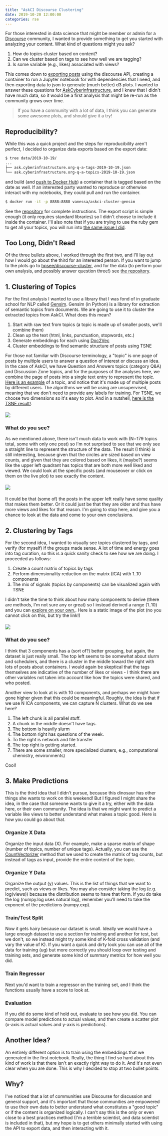```yaml
---
title: "AskCI Discourse Clustering"
date: 2019-10-20 12:00:00
categories: rse
---
```


For those interested in data science that might be member or admin for a <a href="https://www.discourse.org/" target="_blank">Discourse</a> community, I wanted to provide something to get you
started with analyzing your content. What kind of questions might you ask?

<ol class="custom-counter">
  <li>How do topics cluster based on content?</li>
  <li>Can we cluster based on tags to see how well we are tagging?</li>
  <li>Is some variable (e.g., likes) associated with views?</li>
</ol>


This comes down to <a href="https://github.com/hpsee/discourse-cluster/blob/master/export_posts.py" target="_blank">exporting posts</a> using the discourse API, creating a container to run a Jupyter notebook for with dependencies
that I need, and then exporting data to json to generate (much better) d3 plots. I wanted to answer these questions for <a href="https://ask.cyberinfrastructure.org/" target="_blank">AskCyberinfrastructure</a>,
and I knew that I didn't have much data, so it would be a first analysis that might
be re-run as the community grows over time. 

> If you have a community with a lot of data, I think you can generate some awesome plots, and should give it a try!


## Reproducibility?

While this was a quick project and the steps for reproducibility aren't perfect, I decided
to organize data exports based on the export date:

```bash
$ tree data/2019-10-19/
...
├── ask.cyberinfrastructure.org-q-a-tags-2019-10-19.json
└── ask.cyberinfrastructure.org-q-a-topics-2019-10-19.json
```

and build (and <a href="https://hub.docker.com/r/vanessa/askci-cluster-gensim/tags" target="_blank">push to Docker Hub</a>) a container that is tagged based on the date as well. If an interested party wanted to reproduce or otherwise
interact with my notebooks, they could pull and run the container. 

```bash
$ docker run -it -p 8888:8888 vanessa/askci-cluster-gensim
```

See the <a href="https://www.github.com/hpsee/discourse-cluster/" target="_blank">repository</a>
for complete instructions. The export script is simple enough (it only requires standard libraries) so I didn't choose to include it inside the container. I'll also note that if you are trying to use the ruby gem to get all your topics, you 
will run into <a href="https://meta.discourse.org/t/discourses-api-get-just-the-number-of-search-results/76548/5" target="_blank">the same issue I did</a>.

## Too Long, Didn't Read

Of the three bullets above, I worked through the first two, and I'll lay out how I would go about
the third for an interested person. If you want to jump to the plots go to 
<a href="https://hpsee.github.io/discourse-cluster/" target="_blank">hpsee/discourse-cluster</a>,
and for the data (to perform your own analysis, and possibly answer question three!)
see <a href="https://github.com/hpsee/discourse-cluster" target="_blank">the repository</a>.

## 1. Clustering of Topics

For the first analysis I wanted to use a library that I was fond of in graduate school for NLP called
<a href="https://radimrehurek.com/gensim/index.html" target="_blank">Gensim</a>. Gensim (in Python) is 
a library for extraction of semantic topics from documents. We are going to use it 
to cluster the extracted topics from AskCI. What does this mean?

<ol class="custom-counter">
  <li>Start with raw text from topics (a topic is made up of smaller posts, we'll combine them)</li>
  <li>Clean up the text (html, links, punctuation, stopwords, etc.)</li>
  <li>Generate embeddings for each using <a href="https://radimrehurek.com/gensim/models/doc2vec.html" target="_blank">Doc2Vec</a></li>
  <li>Cluster embeddings to find semantic structure of posts using TSNE</li>
</ol>

For those not familiar with Discourse terminology, a "topic" is one page of posts by multiple users to answer a question of interest or discuss an idea. In the case of AskCI, we have Question and Answers topics (category Q&A) and Discussion Zone topics, and for the purposes of the analyses here, we combine the page of posts into a single text entry to represent the topic. <a href="https://ask.cyberinfrastructure.org/t/how-do-i-create-a-docker-container-for-openfoam-1-6-ext/989" target="_blank">Here is an example</a> of a topic, and notice that it's made up of multiple posts by different users.
The algorithms we will be using are unsupervised, meaning that we don't need to provide any labels for training.
For TSNE, we choose two dimensions so it's easy to plot. And in a nutshell, <a href="https://hpsee.github.io/discourse-cluster/tsne.html" target="_blank">here is the TSNE result!</a>.

<div style="margin-top:20px; margin-bottom:20px">
   <img src="https://vsoch.github.io/assets/images/posts/askci/tsne.png">
</div>

### What do you see?

As we mentioned above, there isn't much data to work with (N=179 topics total, some with only one post) so
I'm not surprised to see that we only see a straight line to represent the structure of the data. 
The result (I think) is still interesting, because given
that the circles are sized based on view counts, and given that they are colored based on likes, it (maybe?) seems
like the upper left quadrant has topics that are both more well liked and viewed. We could look
at the specific posts (and mouseover or click on them on the live plot) to see exactly the content.

<div style="margin-top:20px; margin-bottom:20px">
   <img src="https://vsoch.github.io/assets/images/posts/askci/details.png">
</div>

It could be that (some of) the posts in the upper left really have some quality that makes
them better. Or it could just be that they are older and thus have more views and likes for that reason.
I'm going to stop here, and give you a chance to look at the data and come to your own
conclusions.

## 2. Clustering by Tags

For the second idea, I wanted to visually see topics clustered by tags, and verify (for myself) if the groups
made sense. A lot of time and energy goes into tag curation, so this is a quick sanity check to see how we are doing.
I proceeded as follows:

<ol class="custom-counter">
  <li>Create a count matrix of topics by tags</li>
  <li>Perform dimensionality reduction on the matrix (ICA) with 1..10 components</li>
  <li>The mix of signals (topics by components) can be visualized again with TSNE</li>
</ol>

I didn't take the time to think about how many components to derive (there are methods, I'm
not sure any or great) so I instead derived a range (1..10) and you can <a href="https://hpsee.github.io/discourse-cluster/index.html" target="_blank">explore on your own.</a>.  Here is a static image of the plot (no you cannot click on this, but try the link!)

<div style="margin-top:20px; margin-bottom:20px">
   <img src="https://vsoch.github.io/assets/images/posts/askci/tags-clustering.png">
</div>

### What do you see?

I think that 3 components has a (sort of?) better grouping, but again, the dataset is just really small.
The top left seems to be somewhat about slurm and schedulers, and there is a cluster in the middle
toward the right with lots of posts about containers. I would again be skeptical that the 
tags themselves are indicative of the number of likes or views - I think there are other variables
not taken into account like how the topics were shared, and who posted.

Another view to look at is with 10 components, and perhaps we might have gone higher given
that this could be meaningful. Roughly, the idea is that if we use N ICA components, we can
capture N clusters. What do we see here?

<ol class="custom-counter">
  <li>The left chunk is all parallel stuff.</li>
  <li>A chunk in the middle doesn't have tags.</li>
  <li>The bottom is heavily slurm</li>
  <li>The bottom right has questions of the week.</li>
  <li>To the right is network and file transfer</li>
  <li>The top right is getting started.</li>
  <li>There are some smaller, more specialized clusters, e.g., computational chemistry, environments)</li>
</ol>

Cool!

## 3. Make Predictions

This is the third idea that I didn't pursue, because this dinosaur has other things
she wants to work on this weekend! But I figured I might share the idea, in the case that
someone wants to give it a try, either with the data here, or their own community.
The idea is that we might want to predict a variable like views to better understand what
makes a topic good. Here is how you could go about that.

### Organize X Data

Organize the input data (X). For example, make a sparse matrix of shape (number of topics, number of unique tags). 
Actually, you can use the <a href="https://scikit-learn.org/stable/modules/generated/sklearn.feature_extraction.text.CountVectorizer.html" target="_blank">CountVectorizer</a> method 
that we used to create the matrix of tag counts, but instead of
tags as input, provide the entire content of the topic.

### Organize Y Data

Organize the output (y) values. This is the list of things that we want to predict, such as views or likes.
You may also consider taking the log (e.g. log(views)) because the distribution seems to have that form.
If you do take the log (numpy.log uses natural log), remember you'll need to take the exponent of the predictions (numpy.exp).

### Train/Test Split

Now it gets hairy because our dataset is small. Ideally we would have a large enough dataset to use a section
for training and another for test, but we don't, so we instead might try some kind of K-fold cross validation (and vary the value of K). If you want a quick and dirty look you can use all of the data for training (ug) but more correctly
you should loop over testing and training sets, and generate some kind of summary metrics for how well you did.

### Train Regressor

Next you'd want to train a regressor on the training set, and I think the functions usually
have a score to look at.

### Evaluation

If you did do some kind of hold out, evaluate to see how you did. You can compare model predictions to actual values,
and then create a scatter plot (x-axis is actual values and y-axis is predictions).

## Another Idea?

An entirely different option is to train using the embeddings that we generated in the first notebook.
Really, the thing I find so hard about this kind of work is that there isn't an exactly right way to do it.
And it's not even clear when you are done. This is why I decided to stop at two bullet points.


## Why?

I've noticed that a lot of communities use Discourse for discussion and general support,
and it's important that those communities are empowered to use their own data to better
understand what constitutes a "good topic" or if the content is organized logically. I can't
say this is the only or even close to a best practices method (I'm a terrible scientist, and data
scientist is included in that), but my hope is to get 
others minimally started with using the API to export data, and then interacting with it.

